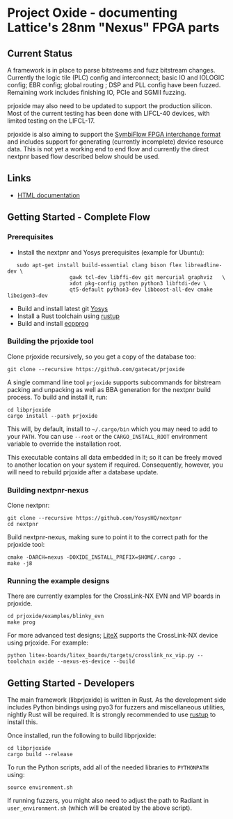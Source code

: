 # Project Oxide - documenting Lattice's 28nm "Nexus" FPGA parts

## Current Status

A framework is in place to parse bitstreams and fuzz bitstream changes. Currently the logic tile (PLC) config and interconnect; basic IO and IOLOGIC config; EBR config; global routing ; DSP and PLL config have been fuzzed. Remaining work includes finishing IO, PCIe and SGMII fuzzing.

prjoxide may also need to be updated to support the production silicon. Most of the current testing has been done with LIFCL-40 devices, with limited testing on the LIFCL-17.

prjoxide is also aiming to support the [SymbiFlow FPGA interchange format](https://github.com/SymbiFlow/fpga-interchange-schema) and includes support for generating (currently incomplete) device resource data. This is not yet a working end to end flow and currently the direct nextpnr based flow described below should be used.

## Links

- [HTML documentation](https://gatecat.github.io/prjoxide-html/)

## Getting Started - Complete Flow

### Prerequisites

 - Install the nextpnr and Yosys prerequisites (example for Ubuntu):
 ```
    sudo apt-get install build-essential clang bison flex libreadline-dev \
                     gawk tcl-dev libffi-dev git mercurial graphviz   \
                     xdot pkg-config python python3 libftdi-dev \
                     qt5-default python3-dev libboost-all-dev cmake libeigen3-dev
```
 - Build and install latest git [Yosys](https://github.com/YosysHQ/yosys)
 - Install a Rust toolchain using [rustup](https://rustup.rs/)
 - Build and install [ecpprog](https://github.com/gregdavill/ecpprog)

### Building the prjoxide tool

Clone prjoxide recursively, so you get a copy of the database too:

    git clone --recursive https://github.com/gatecat/prjoxide

A single command line tool `prjoxide` supports subcommands for bitstream packing and unpacking as well as BBA generation for the nextpnr build process. To build and install it, run:

    cd libprjoxide
    cargo install --path prjoxide

This will, by default, install to `~/.cargo/bin` which you may need to add to your `PATH`. You can use `--root` or the `CARGO_INSTALL_ROOT` environment variable to override the installation root.

This executable contains all data embedded in it; so it can be freely moved to another location on your system if required. Consequently, however, you will need to rebuild prjoxide after a database update.

### Building nextpnr-nexus

Clone nextpnr:

    git clone --recursive https://github.com/YosysHQ/nextpnr
    cd nextpnr

Build nextpnr-nexus, making sure to point it to the correct path for the prjoxide tool:

    cmake -DARCH=nexus -DOXIDE_INSTALL_PREFIX=$HOME/.cargo .
    make -j8

### Running the example designs

There are currently examples for the CrossLink-NX EVN and VIP boards in prjoxide.

    cd prjoxide/examples/blinky_evn
    make prog

For more advanced test designs; [LiteX](https://github.com/enjoy-digital/litex) supports the CrossLink-NX device using prjoxide. For example:

    python litex-boards/litex_boards/targets/crosslink_nx_vip.py --toolchain oxide --nexus-es-device --build

## Getting Started - Developers

The main framework (libprjoxide) is written in Rust. As the development side includes Python bindings using pyo3 for fuzzers and miscellaneous utilities, nightly Rust will be required. It is strongly recommended to use [rustup](https://rustup.rs/) to install this.

Once installed, run the following to build libprjoxide:

    cd libprjoxide
    cargo build --release

To run the Python scripts, add all of the needed libraries to `PYTHONPATH` using:

    source environment.sh

If running fuzzers, you might also need to adjust the path to Radiant in `user_environment.sh` (which will be created by the above script).
